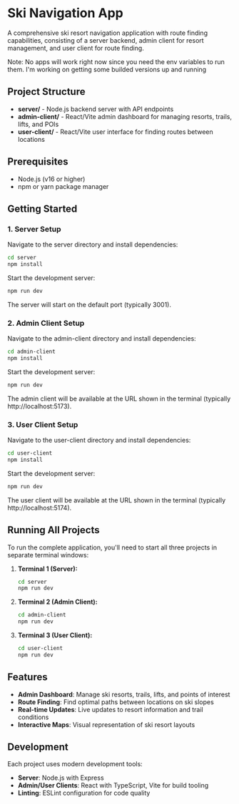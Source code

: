 # Ski Navigation App

A comprehensive ski resort navigation application with route finding capabilities, consisting of a server backend, admin client for resort management, and user client for route finding.

Note: No apps will work right now since you need the env variables to run them. I'm working on getting some builded versions up and running

## Project Structure

- **server/** - Node.js backend server with API endpoints
- **admin-client/** - React/Vite admin dashboard for managing resorts, trails, lifts, and POIs
- **user-client/** - React/Vite user interface for finding routes between locations

## Prerequisites

- Node.js (v16 or higher)
- npm or yarn package manager

## Getting Started

### 1. Server Setup

Navigate to the server directory and install dependencies:

```bash
cd server
npm install
```

Start the development server:

```bash
npm run dev
```

The server will start on the default port (typically 3001).

### 2. Admin Client Setup

Navigate to the admin-client directory and install dependencies:

```bash
cd admin-client
npm install
```

Start the development server:

```bash
npm run dev
```

The admin client will be available at the URL shown in the terminal (typically http://localhost:5173).

### 3. User Client Setup

Navigate to the user-client directory and install dependencies:

```bash
cd user-client
npm install
```

Start the development server:

```bash
npm run dev
```

The user client will be available at the URL shown in the terminal (typically http://localhost:5174).

## Running All Projects

To run the complete application, you'll need to start all three projects in separate terminal windows:

1. **Terminal 1 (Server):**
   ```bash
   cd server
   npm run dev
   ```

2. **Terminal 2 (Admin Client):**
   ```bash
   cd admin-client
   npm run dev
   ```

3. **Terminal 3 (User Client):**
   ```bash
   cd user-client
   npm run dev
   ```

## Features

- **Admin Dashboard**: Manage ski resorts, trails, lifts, and points of interest
- **Route Finding**: Find optimal paths between locations on ski slopes
- **Real-time Updates**: Live updates to resort information and trail conditions
- **Interactive Maps**: Visual representation of ski resort layouts

## Development

Each project uses modern development tools:
- **Server**: Node.js with Express
- **Admin/User Clients**: React with TypeScript, Vite for build tooling
- **Linting**: ESLint configuration for code quality